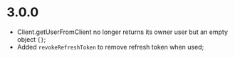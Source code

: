 # 3.0.0

- Client.getUserFromClient no longer returns its owner user but an empty object ```{}```;
- Added ```revokeRefreshToken``` to remove refresh token when used;
